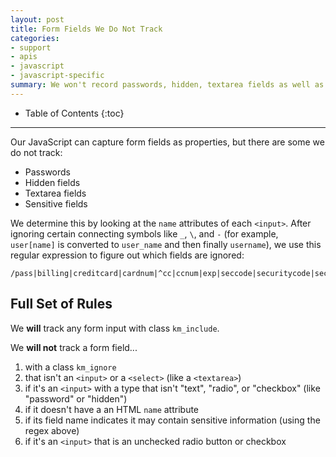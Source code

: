 ```yaml
---
layout: post
title: Form Fields We Do Not Track
categories:
- support
- apis
- javascript
- javascript-specific
summary: We won't record passwords, hidden, textarea fields as well as sensitive fields, like credit card numbers and social security numbers.
---
```

* Table of Contents
{:toc}
* * *

Our JavaScript can capture form fields as properties, but there are some we do not track:

* Passwords
* Hidden fields
* Textarea fields
* Sensitive fields

We determine this by looking at the `name` attributes of each `<input>`. After ignoring certain connecting symbols like `_`, `\`, and `-` (for example, `user[name]` is converted to `user_name` and then finally `username`), we use this regular expression to figure out which fields are ignored:

    /pass|billing|creditcard|cardnum|^cc|ccnum|exp|seccode|securitycode|securitynum|cvc|cvv|ssn|socialsec|socsec|csc/i

## Full Set of Rules

We **will** track any form input with class `km_include`.

We **will not** track a form field...

1. with a class `km_ignore`
2. that isn't an `<input>` or a `<select>` (like a `<textarea>`)
3. if it's an `<input>` with a type that isn't "text", "radio", or "checkbox" (like "password" or "hidden")
4. if it doesn't have a an HTML `name` attribute
5. if its field name indicates it may contain sensitive information (using the regex above)
6. if it's an `<input>` that is an unchecked radio button or checkbox
